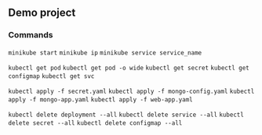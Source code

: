 ## Demo project

### Commands

`minikube start`
`minikube ip`
`minikube service service_name`

`kubectl get pod`
`kubectl get pod -o wide`
`kubectl get secret`
`kubectl get configmap`
`kubectl get svc`

`kubectl apply -f secret.yaml`
`kubectl apply -f mongo-config.yaml`
`kubectl apply -f mongo-app.yaml`
`kubectl apply -f web-app.yaml`

`kubectl delete deployment --all`
`kubectl delete service --all`
`kubectl delete secret --all`
`kubectl delete configmap --all`
